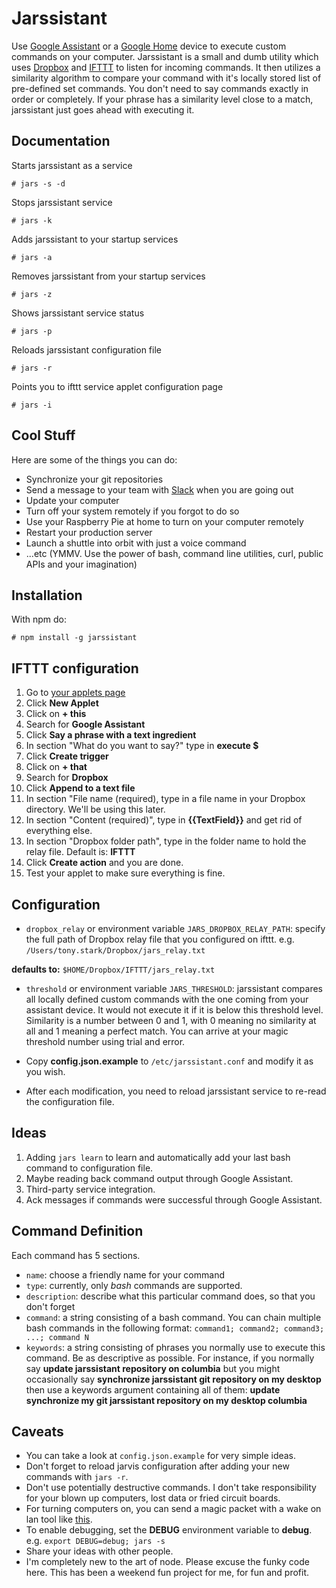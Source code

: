 Jarssistant
=========

Use [Google Assistant](https://assistant.google.com/) or a [Google Home](https://madeby.google.com/home/) device to execute custom commands on your computer.
Jarssistant is a small and dumb utility which uses [Dropbox](https://www.dropbox.com/) and [IFTTT](https://ifttt.com) to listen for incoming commands.
It then utilizes a similarity algorithm to compare your command with it's locally stored list of pre-defined set commands. You don't need to say commands exactly in order
or completely. If your phrase has a similarity level close to a match, jarssistant just goes ahead with executing it.

Documentation
-------------

Starts jarssistant as a service

    # jars -s -d


Stops jarssistant service

    # jars -k

Adds jarssistant to your startup services

    # jars -a

Removes jarssistant from your startup services

    # jars -z

Shows jarssistant service status

    # jars -p

Reloads jarssistant configuration file

    # jars -r

Points you to ifttt service applet configuration page

    # jars -i


Cool Stuff
----------
Here are some of the things you can do:

* Synchronize your git repositories
* Send a message to your team with [Slack](https://slack.com) when you are going out
* Update your computer
* Turn off your system remotely if you forgot to do so
* Use your Raspberry Pie at home to turn on your computer remotely
* Restart your production server
* Launch a shuttle into orbit with just a voice command
* ...etc (YMMV. Use the power of bash, command line utilities, curl, public APIs and your imagination)

Installation
-------
With npm do:

    # npm install -g jarssistant

IFTTT configuration
-------------------
1. Go to [your applets page](https://ifttt.com/my_applets)
1. Click **New Applet**
1. Click on **+ this**
1. Search for **Google Assistant**
1. Click **Say a phrase with a text ingredient**
1. In section "What do you want to say?" type in **execute $**
1. Click **Create trigger**
1. Click on **+ that**
1. Search for **Dropbox**
1. Click **Append to a text file**
1. In section "File name (required), type in a file name in your Dropbox directory. We'll be using this later.
1. In section "Content (required)", type in **{{TextField}}** and get rid of everything else.
1. In section "Dropbox folder path", type in the folder name to hold the relay file. Default is: **IFTTT**
1. Click **Create action** and you are done.
1. Test your applet to make sure everything is fine.

Configuration
------------
* `dropbox_relay` or environment variable `JARS_DROPBOX_RELAY_PATH`: specify the full path of Dropbox relay file that you configured on ifttt. e.g. `/Users/tony.stark/Dropbox/jars_relay.txt`

**defaults to:** `$HOME/Dropbox/IFTTT/jars_relay.txt`

* `threshold` or environment variable `JARS_THRESHOLD`: jarssistant compares all locally defined custom commands with the one coming from your assistant device.
It would not execute it if it is below this threshold level. Similarity is a number between 0 and 1, with 0 meaning no similarity at all
and 1 meaning a perfect match. You can arrive at your magic threshold number using trial and error.

* Copy **config.json.example** to `/etc/jarssistant.conf` and modify it as you wish.
* After each modification, you need to reload jarssistant service to re-read the configuration file.

Ideas
-----
1. Adding `jars learn` to learn and automatically add your last bash command to configuration file.
1. Maybe reading back command output through Google Assistant.
1. Third-party service integration.
1. Ack messages if commands were successful through Google Assistant.

Command Definition
-------------
Each command has 5 sections.

* `name`: choose a friendly name for your command
* `type`: currently, only *bash* commands are supported.
* `description`: describe what this particular command does, so that you don't forget
* `command`: a string consisting of a bash command. You can chain multiple bash commands in the following format:
    `command1; command2; command3; ...; command N`
* `keywords`: a string consisting of phrases you normally use to execute this command. Be as descriptive as possible. For instance,
if you normally say **update jarssistant repository on columbia** but you might occasionally say **synchronize jarssistant git repository on my desktop**
then use a keywords argument containing all of them: **update synchronize my git jarssistant repository on my desktop columbia**

Caveats
-------
* You can take a look at `config.json.example` for very simple ideas.
* Don't forget to reload jarvis configuration after adding your new commands with `jars -r`.
* Don't use potentially destructive commands. I don't take responsibility for your blown up computers, lost data or fried circuit boards.
* For turning computers on, you can send a magic packet with a wake on lan tool like [this](https://linux.die.net/man/8/ether-wake).
* To enable debugging, set the **DEBUG** environment variable to **debug**. e.g. `export DEBUG=debug; jars -s`
* Share your ideas with other people.
* I'm completely new to the art of node. Please excuse the funky code here. This has been a weekend fun project for me, for fun and profit.

